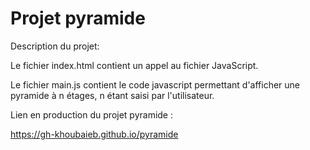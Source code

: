 
<h1> Projet pyramide </h1>

Description du projet:

Le fichier index.html contient un appel au fichier JavaScript.

Le fichier main.js contient le code javascript permettant d'afficher une pyramide à n étages, n étant saisi par l'utilisateur.


Lien en production du projet pyramide :

https://gh-khoubaieb.github.io/pyramide
